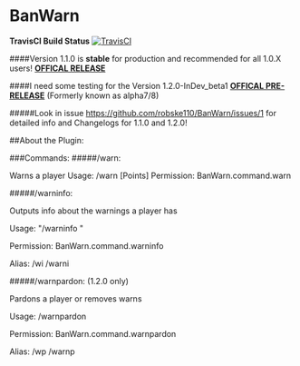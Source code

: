 # BanWarn

**TravisCI Build Status** [![TravisCI](https://travis-ci.org/robske110/BanWarn/svg?branch=master)](https://travis-ci.org/robske110/BanWarn "TravisCI Build Status")

####Version 1.1.0 is **stable** for production and recommended for all 1.0.X users! [**OFFICAL RELEASE**](https://github.com/robske110/BanWarn/releases/tag/1.1.0)

####I need some testing for the Version 1.2.0-InDev_beta1 [**OFFICAL PRE-RELEASE**](https://github.com/robske110/BanWarn/releases/tag/1.2.0-InDev-beta1) (Formerly known as alpha7/8)

#####Look in issue https://github.com/robske110/BanWarn/issues/1 for detailed info and Changelogs for 1.1.0 and 1.2.0!

##About the Plugin:

###Commands:
#####/warn:

 Warns a player
 Usage: /warn <PlayerName> <Reason> [Points]
 Permission: BanWarn.command.warn
 
 
#####/warninfo:

 Outputs info about the warnings a player has

 Usage: "/warninfo <PlayerName>"

 Permission: BanWarn.command.warninfo

 Alias: /wi /warni
  
 
#####/warnpardon: (1.2.0 only)

 Pardons a player or removes warns

 Usage: /warnpardon <PlayerName>

 Permission: BanWarn.command.warnpardon

 Alias: /wp /warnp
